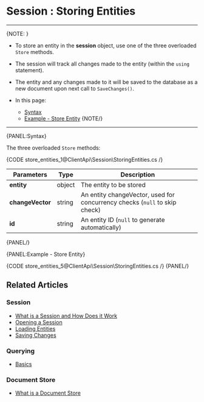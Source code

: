 # Session : Storing Entities
---
{NOTE: }

* To store an entity in the **session** object, use one of the three overloaded `Store` methods.

* The session will track all changes made to the entity (within the `using` statement).

* The entity and any changes made to it will be saved to the database as a new document upon next call to `SaveChanges()`.

* In this page:
  * [Syntax](../../client-api/session/storing-entities#syntax)
  * [Example - Store Entity](../../client-api/session/storing-entities#example---store-entity)
{NOTE/}

---
{PANEL:Syntax}

The three overloaded `Store` methods:

{CODE store_entities_1@ClientApi\Session\StoringEntities.cs /}

| Parameters | Type | Description |
| --- | --- | --- |
| **entity** | object | The entity to be stored |
| **changeVector** | string | An entity changeVector, used for concurrency checks (`null` to skip check) |
| **id** | string | An entity ID (`null` to generate automatically) |
{PANEL/}

{PANEL:Example - Store Entity}

{CODE store_entities_5@ClientApi\Session\StoringEntities.cs /}
{PANEL/}

## Related Articles

### Session

- [What is a Session and How Does it Work](../../client-api/session/what-is-a-session-and-how-does-it-work) 
- [Opening a Session](../../client-api/session/opening-a-session)
- [Loading Entities](../../client-api/session/loading-entities)
- [Saving Changes](../../client-api/session/saving-changes)

### Querying

- [Basics](../../indexes/querying/basics)

### Document Store

- [What is a Document Store](../../client-api/what-is-a-document-store)

